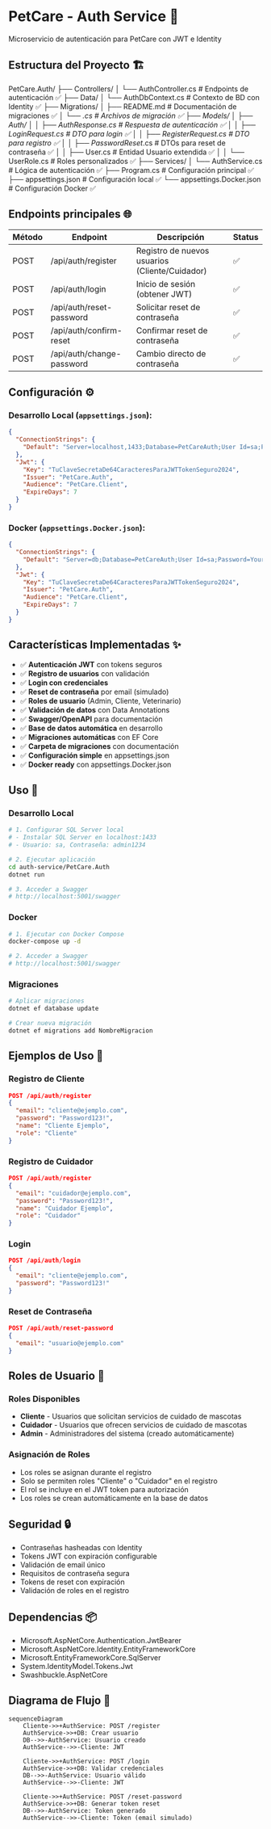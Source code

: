 # PetCare - Auth Service 🔐

Microservicio de autenticación para PetCare con JWT e Identity

## Estructura del Proyecto 🏗️
PetCare.Auth/
├── Controllers/
│ └── AuthController.cs # Endpoints de autenticación ✅
├── Data/
│ └── AuthDbContext.cs # Contexto de BD con Identity ✅
├── Migrations/
│ ├── README.md # Documentación de migraciones ✅
│ └── *.cs # Archivos de migración ✅
├── Models/
│ ├── Auth/
│ │ ├── AuthResponse.cs # Respuesta de autenticación ✅
│ │ ├── LoginRequest.cs # DTO para login ✅
│ │ ├── RegisterRequest.cs # DTO para registro ✅
│ │ ├── PasswordReset*.cs # DTOs para reset de contraseña ✅
│ │ ├── User.cs # Entidad Usuario extendida ✅
│ │ └── UserRole.cs # Roles personalizados ✅
├── Services/
│ └── AuthService.cs # Lógica de autenticación ✅
├── Program.cs # Configuración principal ✅
├── appsettings.json # Configuración local ✅
└── appsettings.Docker.json # Configuración Docker ✅

## Endpoints principales 🌐

| Método | Endpoint           | Descripción                           | Status |
|--------|--------------------|---------------------------------------|--------|
| POST   | /api/auth/register | Registro de nuevos usuarios (Cliente/Cuidador) | ✅ |
| POST   | /api/auth/login    | Inicio de sesión (obtener JWT)        | ✅ |
| POST   | /api/auth/reset-password | Solicitar reset de contraseña    | ✅ |
| POST   | /api/auth/confirm-reset | Confirmar reset de contraseña    | ✅ |
| POST   | /api/auth/change-password | Cambio directo de contraseña     | ✅ |

## Configuración ⚙️

### Desarrollo Local (`appsettings.json`):
```json
{
  "ConnectionStrings": {
    "Default": "Server=localhost,1433;Database=PetCareAuth;User Id=sa;Password=admin1234;TrustServerCertificate=true;"
  },
  "Jwt": {
    "Key": "TuClaveSecretaDe64CaracteresParaJWTTokenSeguro2024",
    "Issuer": "PetCare.Auth",
    "Audience": "PetCare.Client",
    "ExpireDays": 7
  }
}
```

### Docker (`appsettings.Docker.json`):
```json
{
  "ConnectionStrings": {
    "Default": "Server=db;Database=PetCareAuth;User Id=sa;Password=YourStrong@Passw0rd;TrustServerCertificate=true;"
  },
  "Jwt": {
    "Key": "TuClaveSecretaDe64CaracteresParaJWTTokenSeguro2024",
    "Issuer": "PetCare.Auth",
    "Audience": "PetCare.Client",
    "ExpireDays": 7
  }
}
```

## Características Implementadas ✨

- ✅ **Autenticación JWT** con tokens seguros
- ✅ **Registro de usuarios** con validación
- ✅ **Login con credenciales** 
- ✅ **Reset de contraseña** por email (simulado)
- ✅ **Roles de usuario** (Admin, Cliente, Veterinario)
- ✅ **Validación de datos** con Data Annotations
- ✅ **Swagger/OpenAPI** para documentación
- ✅ **Base de datos automática** en desarrollo
- ✅ **Migraciones automáticas** con EF Core
- ✅ **Carpeta de migraciones** con documentación
- ✅ **Configuración simple** en appsettings.json
- ✅ **Docker ready** con appsettings.Docker.json

## Uso 🚀

### Desarrollo Local
```bash
# 1. Configurar SQL Server local
# - Instalar SQL Server en localhost:1433
# - Usuario: sa, Contraseña: admin1234

# 2. Ejecutar aplicación
cd auth-service/PetCare.Auth
dotnet run

# 3. Acceder a Swagger
# http://localhost:5001/swagger
```

### Docker
```bash
# 1. Ejecutar con Docker Compose
docker-compose up -d

# 2. Acceder a Swagger
# http://localhost:5001/swagger
```

### Migraciones
```bash
# Aplicar migraciones
dotnet ef database update

# Crear nueva migración
dotnet ef migrations add NombreMigracion
```

## Ejemplos de Uso 📝

### Registro de Cliente
```json
POST /api/auth/register
{
  "email": "cliente@ejemplo.com",
  "password": "Password123!",
  "name": "Cliente Ejemplo",
  "role": "Cliente"
}
```

### Registro de Cuidador
```json
POST /api/auth/register
{
  "email": "cuidador@ejemplo.com",
  "password": "Password123!",
  "name": "Cuidador Ejemplo",
  "role": "Cuidador"
}
```

### Login
```json
POST /api/auth/login
{
  "email": "cliente@ejemplo.com",
  "password": "Password123!"
}
```

### Reset de Contraseña
```json
POST /api/auth/reset-password
{
  "email": "usuario@ejemplo.com"
}
```

## Roles de Usuario 👥

### Roles Disponibles
- **Cliente** - Usuarios que solicitan servicios de cuidado de mascotas
- **Cuidador** - Usuarios que ofrecen servicios de cuidado de mascotas
- **Admin** - Administradores del sistema (creado automáticamente)

### Asignación de Roles
- Los roles se asignan durante el registro
- Solo se permiten roles "Cliente" o "Cuidador" en el registro
- El rol se incluye en el JWT token para autorización
- Los roles se crean automáticamente en la base de datos

## Seguridad 🔒

- Contraseñas hasheadas con Identity
- Tokens JWT con expiración configurable
- Validación de email único
- Requisitos de contraseña segura
- Tokens de reset con expiración
- Validación de roles en el registro

## Dependencias 📦

- Microsoft.AspNetCore.Authentication.JwtBearer
- Microsoft.AspNetCore.Identity.EntityFrameworkCore
- Microsoft.EntityFrameworkCore.SqlServer
- System.IdentityModel.Tokens.Jwt
- Swashbuckle.AspNetCore

## Diagrama de Flujo 🔄

```mermaid
sequenceDiagram
    Cliente->>+AuthService: POST /register
    AuthService->>+DB: Crear usuario
    DB-->>-AuthService: Usuario creado
    AuthService-->>-Cliente: JWT
    
    Cliente->>+AuthService: POST /login
    AuthService->>+DB: Validar credenciales
    DB-->>-AuthService: Usuario válido
    AuthService-->>-Cliente: JWT
    
    Cliente->>+AuthService: POST /reset-password
    AuthService->>+DB: Generar token reset
    DB-->>-AuthService: Token generado
    AuthService-->>-Cliente: Token (email simulado)
```